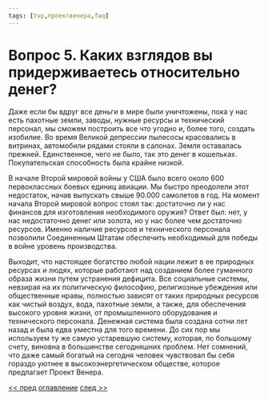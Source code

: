 ```yaml
---
tags: [tvp,проектвенера,faq]
---
```

# Вопрос 5. Каких взглядов вы придерживаетесь относительно денег?

Даже если бы вдруг все деньги в мире были уничтожены, пока у нас есть пахотные земли, заводы, нужные ресурсы и технический персонал, мы сможем построить все что угодно и, более того, создать изобилие. Во время Великой депрессии пылесосы красовались в витринах, автомобили рядами стояли в салонах. Земля оставалась прежней. Единственное, чего не было, так это денег в кошельках. Покупательская способность была крайне низкой.

В начале Второй мировой войны у США было всего около 600 первоклассных боевых единиц авиации. Мы быстро преодолели этот недостаток, начав выпускать свыше 90.000 самолетов в год. На момент начала Второй мировой вопрос стоял так: достаточно ли у нас финансов для изготовления необходимого оружия? Ответ был: нет, у нас недостаточно денег или золота, но у нас более чем достаточно ресурсов. Именно наличие ресурсов и технического персонала позволили Соединенным Штатам обеспечить необходимый для победы в войне уровень производства.

Выходит, что настоящее богатство любой нации лежит в ее природных ресурсах и людях, которые работают над созданием более гуманного образа жизни путем устранения дефицита. Все социальные системы, невзирая на их политическую философию, религиозные убеждения или общественные нравы, полностью зависят от таких природных ресурсов как чистый воздух, вода, пахотные земли, а также, для обеспечения высокого уровня жизни, от промышленного оборудования и технического персонала. Денежная система была создана сотни лет назад и была едва уместна для того времени. До сих пор мы используем ту же самую устаревшую систему, которая, по большому счету, виновна в большинстве сегодняшних проблем. Нет сомнений, что даже самый богатый на сегодня человек чувствовал бы себя гораздо уютнее в высокоэнергетическом обществе, которое предлагает Проект Венера.

[<< пред](Вопрос%204.%20Может%20быть,%20в%20правительстве%20просто%20нужны%20порядочные%20люди.md) [оглавление](FAQ%20%D0%BF%D0%BE%20%D0%BF%D1%80%D0%BE%D0%B5%D0%BA%D1%82%D1%83%20%C2%AB%D0%92%D0%B5%D0%BD%D0%B5%D1%80%D0%B0%C2%BB.md) [след >>](Вопрос%206.%20В%20чем%20заключаются%20основные%20пагубные%20последствия%20денежной%20системы.md)

